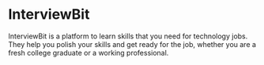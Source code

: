 # InterviewBit

InterviewBit is a platform to learn skills that you need for technology jobs. They help you polish your skills and get ready for the job, whether you are a fresh college graduate or a working professional. 
